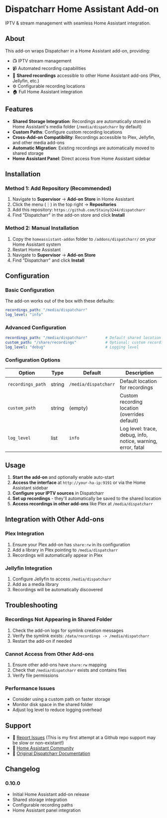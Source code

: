 # Dispatcharr Home Assistant Add-on

IPTV & stream management with seamless Home Assistant integration.

## About

This add-on wraps Dispatcharr in a Home Assistant add-on, providing:

- 📺 IPTV stream management
- 📹 Automated recording capabilities  
- 🔗 **Shared recordings** accessible to other Home Assistant add-ons (Plex, Jellyfin, etc.)
- ⚙️ Configurable recording locations
- 🏠 Full Home Assistant integration

## Features

- **Shared Storage Integration**: Recordings are automatically stored in Home Assistant's media folder (`/media/dispatcharr` by default)
- **Custom Paths**: Configure custom recording locations
- **Cross-Add-on Compatibility**: Recordings accessible to Plex, Jellyfin, and other media add-ons
- **Automatic Migration**: Existing recordings are automatically moved to shared storage
- **Home Assistant Panel**: Direct access from Home Assistant sidebar

## Installation

### Method 1: Add Repository (Recommended)

1. Navigate to **Supervisor** → **Add-on Store** in Home Assistant
2. Click the menu (⋮) in the top right → **Repositories**
3. Add this repository: `https://github.com/Stainy3244/dispatcharr`
4. Find "Dispatcharr" in the add-on store and click **Install**

### Method 2: Manual Installation

1. Copy the `homeassistant-addon` folder to `/addons/dispatcharr/` on your Home Assistant system
2. Restart Home Assistant
3. Navigate to **Supervisor** → **Add-on Store**
4. Find "Dispatcharr" and click **Install**

## Configuration

### Basic Configuration

The add-on works out of the box with these defaults:

```yaml
recordings_path: "/media/dispatcharr"
log_level: "info"
```

### Advanced Configuration

```yaml
recordings_path: "/media/dispatcharr"        # Default shared location
custom_path: "/share/recordings"             # Optional: custom recording path  
log_level: "debug"                           # Logging level
```

### Configuration Options

| Option | Type | Default | Description |
|--------|------|---------|-------------|
| `recordings_path` | string | `/media/dispatcharr` | Default location for recordings |
| `custom_path` | string | (empty) | Custom recording location (overrides default) |
| `log_level` | list | `info` | Log level: trace, debug, info, notice, warning, error, fatal |

## Usage

1. **Start the add-on** and optionally enable auto-start
2. **Access the interface** at `http://your-ha-ip:9191` or via the Home Assistant sidebar
3. **Configure your IPTV sources** in Dispatcharr
4. **Set up recordings** - they'll automatically be saved to the shared location
5. **Access recordings in other add-ons** like Plex at `/media/dispatcharr`

## Integration with Other Add-ons

### Plex Integration

1. Ensure your Plex add-on has `share:rw` in its configuration
2. Add a library in Plex pointing to `/media/dispatcharr`
3. Recordings will automatically appear in Plex

### Jellyfin Integration

1. Configure Jellyfin to access `/media/dispatcharr`
2. Add as a media library
3. Recordings will be automatically discovered

## Troubleshooting

### Recordings Not Appearing in Shared Folder

1. Check the add-on logs for symlink creation messages
2. Verify the symlink exists: `/data/recordings -> /media/dispatcharr`
3. Restart the add-on if needed

### Cannot Access from Other Add-ons

1. Ensure other add-ons have `share:rw` mapping
2. Check that `/media/dispatcharr` exists and contains files
3. Verify file permissions

### Performance Issues

- Consider using a custom path on faster storage
- Monitor disk space in the shared folder
- Adjust log level to reduce logging overhead

## Support

- 🐛 [Report Issues](https://github.com/Stainy3244/dispatcharr/issues) (This is my first attempt at a Github repo support may be slow or non-existant!) 
- 💬 [Home Assistant Community](https://community.home-assistant.io/)
- 📖 [Original Dispatcharr Documentation](https://github.com/dispatcharr/dispatcharr)

## Changelog

### 0.10.0
- Initial Home Assistant add-on release
- Shared storage integration
- Configurable recording paths
- Home Assistant panel integration

[commits-shield]: https://img.shields.io/github/commit-activity/y/Stainy3244/dispatcharr.svg
[commits]: https://github.com/Stainy3244/dispatcharr/commits/main
[releases-shield]: https://img.shields.io/github/release/Stainy3244/dispatcharr.svg
[releases]: https://github.com/Stainy3244/dispatcharr/releases
